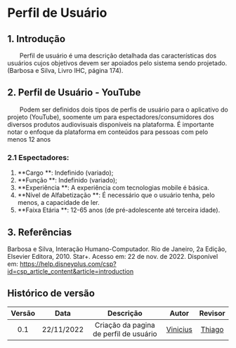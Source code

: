 # Perfil de Usuário
## 1. Introdução
  Perfil de usuário é uma descrição detalhada das características dos usuários cujos objetivos devem ser apoiados pelo sistema sendo projetado.(Barbosa e Silva, Livro IHC, página 174).

## 2. Perfil de Usuário - YouTube
  Podem ser definidos dois tipos de perfis de usuário para o aplicativo do projeto (YouTube), soomente um para espectadores/consumidores dos diversos produtos audiovisuais disponíveis na plataforma. É importante notar o enfoque da plataforma em conteúdos para pessoas com pelo menos 12 anos

### 2.1 Espectadores:
1. **Cargo **: Indefinido (variado);
2. **Função **: Indefinido (variado);
3. **Experiência **: A experiência com tecnologias mobile é básica.
4. **Nível de Alfabetização **: É necessário que o usuário tenha, pelo menos, a capacidade de ler.
5. **Faixa Etária **: 12-65 anos (de pré-adolescente até terceira idade).
 


## 3. Referências
Barbosa e Silva, Interação Humano-Computador. Rio de Janeiro, 2a Edição, Elsevier Editora, 2010.
Star+. Acesso em: 22 de nov. de 2022. Disponível em: https://help.disneyplus.com/csp?id=csp_article_content&article=introduction


## Histórico de versão
| Versão | Data | Descrição | Autor | Revisor |
| :----: | :--: | :-------: | :---: | :-----: |
| 0.1 | 22/11/2022 | Criação da pagina de perfil de usuário | [Vinicius](https://github.com/viniman27)  | [Thiago](https://github.com/thiago-vivan)  |
